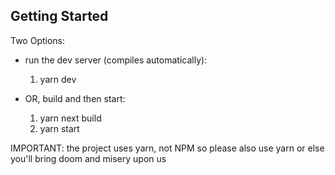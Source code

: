 
## Getting Started

Two Options:
- run the dev server (compiles automatically): 
    1) yarn dev

- OR, build and then start:
    1) yarn next build
    2) yarn start

IMPORTANT: the project uses yarn, not NPM so please also use yarn or else you'll bring doom and misery upon us